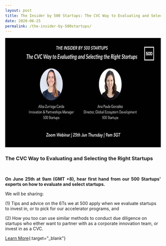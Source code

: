 ```yaml
---
layout: post
title: The Insider by 500 Startups: The CVC Way to Evaluating and Selecting the Right Startups
date: 2020-06-25
permalink: /the-insider-by-500startups/
---
```


<a href="https://us02web.zoom.us/webinar/register/7515918512435/WN_1sUimD6fQSaUxnL77OTlYg">
<img src="/images/success-stories/500startups workshop.jpg" alt="1" style="width:709px;height:354px;">
</a>

<h3>The CVC Way to Evaluating and Selecting the Right Startups</h3><br>


<p align="justify"><b>On June 25th at 9am (GMT +8), hear first hand from our 500 Startups' experts on how to evaluate and select startups.</b>

We will be sharing:

(1) Tips and advice on the 6Ts we at 500 apply when we evaluate startups to invest in, or to pick for our accelerator programs, and 

(2) How you too can use similar methods to conduct due diligence on startups who either want to partner with as a corporate innovation team, or invest in as a CVC.</p>

[Learn More](https://us02web.zoom.us/webinar/register/7515918512435/WN_1sUimD6fQSaUxnL77OTlYg){:target="_blank"}
